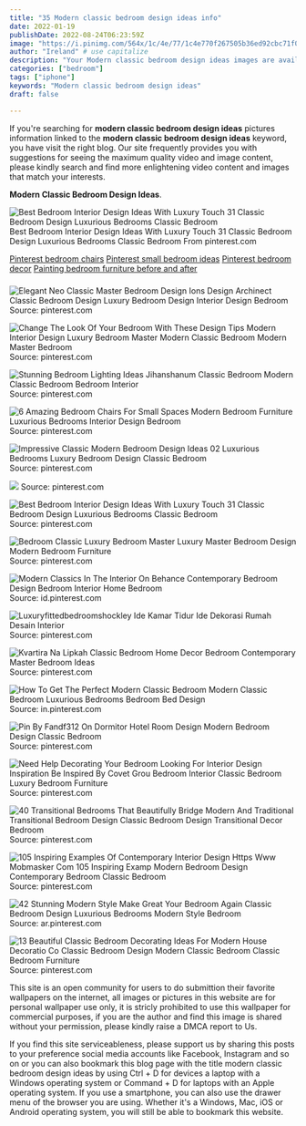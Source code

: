 ```yaml
---
title: "35 Modern classic bedroom design ideas info"
date: 2022-01-19
publishDate: 2022-08-24T06:23:59Z
image: "https://i.pinimg.com/564x/1c/4e/77/1c4e770f267505b36ed92cbc71f0d8f9.jpg"
author: "Ireland" # use capitalize
description: "Your Modern classic bedroom design ideas images are available in this site. Modern classic bedroom design ideas are a topic that is being searched for and liked by netizens today. You can Download the Modern classic bedroom design ideas files here. Get all royalty-free photos."
categories: ["bedroom"]
tags: ["iphone"]
keywords: "Modern classic bedroom design ideas"
draft: false

---
```


If you're searching for **modern classic bedroom design ideas** pictures information linked to the **modern classic bedroom design ideas** keyword, you have visit the right  blog.  Our site frequently  provides you with  suggestions  for seeing  the maximum  quality video and image  content, please kindly search and find more enlightening video content and images  that match your interests.

**Modern Classic Bedroom Design Ideas**. 

![Best Bedroom Interior Design Ideas With Luxury Touch 31 Classic Bedroom Design Luxurious Bedrooms Classic Bedroom](https://i.pinimg.com/originals/c0/01/38/c0013814d3381dbcdf62ffc15d8a47fa.jpg "Best Bedroom Interior Design Ideas With Luxury Touch 31 Classic Bedroom Design Luxurious Bedrooms Classic Bedroom")
Best Bedroom Interior Design Ideas With Luxury Touch 31 Classic Bedroom Design Luxurious Bedrooms Classic Bedroom From pinterest.com

[Pinterest bedroom chairs](/pinterest-bedroom-chairs/)
[Pinterest small bedroom ideas](/pinterest-small-bedroom-ideas/)
[Pinterest bedroom decor](/pinterest-bedroom-decor/)
[Painting bedroom furniture before and after](/painting-bedroom-furniture-before-and-after/)



### 

 


![Elegant Neo Classic Master Bedroom Design Ions Design Archinect Classic Bedroom Design Luxury Bedroom Design Interior Design Bedroom](https://i.pinimg.com/originals/25/e9/cc/25e9cc7adb183f0f8f6f26331cd2dd78.jpg "Elegant Neo Classic Master Bedroom Design Ions Design Archinect Classic Bedroom Design Luxury Bedroom Design Interior Design Bedroom")
Source: pinterest.com

 

![Change The Look Of Your Bedroom With These Design Tips Modern Interior Design Luxury Bedroom Master Modern Classic Bedroom Modern Master Bedroom](https://i.pinimg.com/originals/f7/58/d3/f758d320a18ff6312a18af7cb8110fa4.jpg "Change The Look Of Your Bedroom With These Design Tips Modern Interior Design Luxury Bedroom Master Modern Classic Bedroom Modern Master Bedroom")
Source: pinterest.com

 

![Stunning Bedroom Lighting Ideas Jihanshanum Classic Bedroom Modern Classic Bedroom Bedroom Interior](https://i.pinimg.com/originals/46/83/5b/46835bab3ce3092148d740fa0eea5bc8.jpg "Stunning Bedroom Lighting Ideas Jihanshanum Classic Bedroom Modern Classic Bedroom Bedroom Interior")
Source: pinterest.com

 

![6 Amazing Bedroom Chairs For Small Spaces Modern Bedroom Furniture Luxurious Bedrooms Interior Design Bedroom](https://i.pinimg.com/originals/ee/87/3d/ee873dac0de8e8408a0ede242153ce31.jpg "6 Amazing Bedroom Chairs For Small Spaces Modern Bedroom Furniture Luxurious Bedrooms Interior Design Bedroom")
Source: pinterest.com

 

![Impressive Classic Modern Bedroom Design Ideas 02 Luxurious Bedrooms Luxury Bedroom Design Classic Bedroom](https://i.pinimg.com/474x/8e/af/37/8eaf3782e9c1e10d194b5ae305c28ed9.jpg "Impressive Classic Modern Bedroom Design Ideas 02 Luxurious Bedrooms Luxury Bedroom Design Classic Bedroom")
Source: pinterest.com

 

![](https://i.pinimg.com/originals/9b/ce/07/9bce07ab0b6773e15fb968b4299ddcd5.jpg "")
Source: pinterest.com

 

![Best Bedroom Interior Design Ideas With Luxury Touch 31 Classic Bedroom Design Luxurious Bedrooms Classic Bedroom](https://i.pinimg.com/originals/c0/01/38/c0013814d3381dbcdf62ffc15d8a47fa.jpg "Best Bedroom Interior Design Ideas With Luxury Touch 31 Classic Bedroom Design Luxurious Bedrooms Classic Bedroom")
Source: pinterest.com

 

![Bedroom Classic Luxury Bedroom Master Luxury Master Bedroom Design Modern Bedroom Furniture](https://i.pinimg.com/originals/99/d8/20/99d820b75cfb70890167a186d4700676.jpg "Bedroom Classic Luxury Bedroom Master Luxury Master Bedroom Design Modern Bedroom Furniture")
Source: pinterest.com

 

![Modern Classics In The Interior On Behance Contemporary Bedroom Design Bedroom Interior Home Bedroom](https://i.pinimg.com/originals/a6/f0/fc/a6f0fc0d1cfa8fa3a08c63acd25de2fc.jpg "Modern Classics In The Interior On Behance Contemporary Bedroom Design Bedroom Interior Home Bedroom")
Source: id.pinterest.com

 

![Luxuryfittedbedroomshockley Ide Kamar Tidur Ide Dekorasi Rumah Desain Interior](https://i.pinimg.com/originals/98/45/3e/98453e4aa4776d6495622bb7a295c392.jpg "Luxuryfittedbedroomshockley Ide Kamar Tidur Ide Dekorasi Rumah Desain Interior")
Source: pinterest.com

 

![Kvartira Na Lipkah Classic Bedroom Home Decor Bedroom Contemporary Master Bedroom Ideas](https://i.pinimg.com/originals/c2/05/15/c20515ef3beac0c2e8ca86dce0012451.jpg "Kvartira Na Lipkah Classic Bedroom Home Decor Bedroom Contemporary Master Bedroom Ideas")
Source: pinterest.com

 

![How To Get The Perfect Modern Classic Bedroom Modern Classic Bedroom Luxurious Bedrooms Bedroom Bed Design](https://i.pinimg.com/originals/b2/0c/a9/b20ca9d17bcf4eab541075c638bfad44.jpg "How To Get The Perfect Modern Classic Bedroom Modern Classic Bedroom Luxurious Bedrooms Bedroom Bed Design")
Source: in.pinterest.com

 

![Pin By Fandf312 On Dormitor Hotel Room Design Modern Bedroom Design Classic Bedroom](https://i.pinimg.com/originals/7a/ef/f7/7aeff784a7386a3938201f5b70166409.jpg "Pin By Fandf312 On Dormitor Hotel Room Design Modern Bedroom Design Classic Bedroom")
Source: pinterest.com

 

![Need Help Decorating Your Bedroom Looking For Interior Design Inspiration Be Inspired By Covet Grou Bedroom Interior Classic Bedroom Luxury Bedroom Furniture](https://i.pinimg.com/originals/f2/fb/99/f2fb9946432ad7ebd73263dd96b6335d.jpg "Need Help Decorating Your Bedroom Looking For Interior Design Inspiration Be Inspired By Covet Grou Bedroom Interior Classic Bedroom Luxury Bedroom Furniture")
Source: pinterest.com

 

![40 Transitional Bedrooms That Beautifully Bridge Modern And Traditional Transitional Bedroom Design Classic Bedroom Design Transitional Decor Bedroom](https://i.pinimg.com/originals/d7/38/30/d738303b6dd26ca992789ccb42808161.jpg "40 Transitional Bedrooms That Beautifully Bridge Modern And Traditional Transitional Bedroom Design Classic Bedroom Design Transitional Decor Bedroom")
Source: pinterest.com

 

![105 Inspiring Examples Of Contemporary Interior Design Https Www Mobmasker Com 105 Inspiring Examp Modern Bedroom Design Contemporary Bedroom Classic Bedroom](https://i.pinimg.com/originals/af/8d/eb/af8deb8e539b46e853ffa693c6a55c09.jpg "105 Inspiring Examples Of Contemporary Interior Design Https Www Mobmasker Com 105 Inspiring Examp Modern Bedroom Design Contemporary Bedroom Classic Bedroom")
Source: pinterest.com

 

![42 Stunning Modern Style Make Great Your Bedroom Again Classic Bedroom Design Luxurious Bedrooms Modern Style Bedroom](https://i.pinimg.com/564x/03/5e/74/035e745f602d65df0d17d5ee78d6e141.jpg "42 Stunning Modern Style Make Great Your Bedroom Again Classic Bedroom Design Luxurious Bedrooms Modern Style Bedroom")
Source: ar.pinterest.com

 

![13 Beautiful Classic Bedroom Decorating Ideas For Modern House Decoratio Co Classic Bedroom Design Modern Classic Bedroom Classic Bedroom Furniture](https://i.pinimg.com/564x/1c/4e/77/1c4e770f267505b36ed92cbc71f0d8f9.jpg "13 Beautiful Classic Bedroom Decorating Ideas For Modern House Decoratio Co Classic Bedroom Design Modern Classic Bedroom Classic Bedroom Furniture")
Source: pinterest.com

 

This site is an open community for users to do submittion their favorite wallpapers on the internet, all images or pictures in this website are for personal wallpaper use only, it is stricly prohibited to use this wallpaper for commercial purposes, if you are the author and find this image is shared without your permission, please kindly raise a DMCA report to Us.

If you find this site serviceableness, please support us by sharing this posts to your preference social media accounts like Facebook, Instagram and so on or you can also bookmark this blog page with the title modern classic bedroom design ideas by using Ctrl + D for devices a laptop with a Windows operating system or Command + D for laptops with an Apple operating system. If you use a smartphone, you can also use the drawer menu of the browser you are using. Whether it's a Windows, Mac, iOS or Android operating system, you will still be able to bookmark this website.

